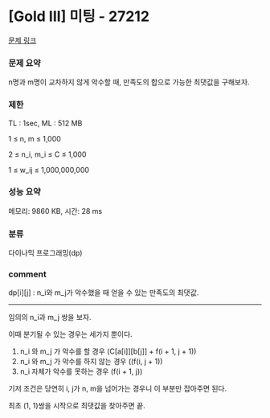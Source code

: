 
# [Gold III] 미팅 - 27212

[문제 링크](https://www.acmicpc.net/problem/27212)

### 문제 요약

<p> n명과 m명이 교차하지 않게 악수할 때, 만족도의 합으로 가능한 최댓값을 구해보자. </p>

### 제한

TL : 1sec, ML : 512 MB

1 ≤ n, m ≤ 1,000

2 ≤ n_i, m_i ≤ C ≤ 1,000

1 ≤ w_ij ≤ 1,000,000,000

### 성능 요약

메모리: 9860 KB, 시간: 28 ms

### 분류

다이나믹 프로그래밍(dp)

### comment

dp[i][j] : n_i와 m_j가 악수했을 때 얻을 수 있는 만족도의 최댓값.

-----------------------------------------------------------------------------------------------------------------------------------------------------------------------

임의의 n_i과 m_j 쌍을 보자.

이때 분기될 수 있는 경우는 세가지 뿐이다.

1. n_i 와 m_j 가 악수를 할 경우 (C[a[i]][b[j]] + f(i + 1, j + 1))
2. n_i 와 m_j 가 악수를 하지 않는 경우 ((f(i, j + 1))
3. n_i 자체가 악수를 못하는 경우 (f(i + 1, j))

기저 조건은 당연히 i, j가 n, m을 넘어가는 경우니 이 부분만 잡아주면 된다.

최초 (1, 1)쌍을 시작으로 최댓값을 찾아주면 끝.
